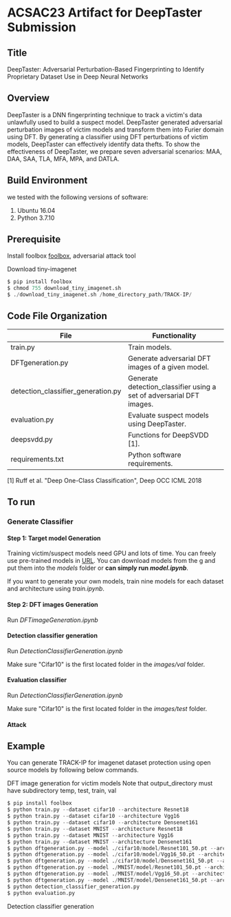# ACSAC23 Artifact for DeepTaster Submission

## Title
DeepTaster: Adversarial Perturbation-Based Fingerprinting to Identify Proprietary Dataset Use in Deep Neural Networks

## Overview
DeepTaster is a DNN fingerprinting technique to track a victim's data unlawfully used to build a suspect model. DeepTaster generated adversarial perturbation images of victim models and transform them into Furier domain using DFT. By generating a classifier using DFT perturbations of victim models, DeepTaster can effectively identify data thefts. To show the effectiveness of DeepTaster, we prepare seven adversarial scenarios: MAA, DAA, SAA, TLA, MFA, MPA, and DATLA. 

## Build Environment
we tested with the following versions of software:
1. Ubuntu 16.04
2. Python 3.7.10

## Prerequisite
Install foolbox [foolbox](https://github.com/bethgelab/foolbox), adversarial attack tool

Download tiny-imagenet

```python
$ pip install foolbox
$ chmod 755 download_tiny_imagenet.sh 
$ ./download_tiny_imagenet.sh /home_directory_path/TRACK-IP/
```
## Code File Organization

| File                         	| Functionality                                                       	|
| ---------------- | ------------------------------------------------------------ |
| train.py                    	        | Train models.                                                    	|
| DFTgeneration.py                      | Generate adversarial DFT images of a given model. 	|
| detection_classifier_generation.py  	| Generate detection_classifier using a set of adversarial DFT images. 	|
| evaluation.py                	        | Evaluate suspect models using DeepTaster. 	|
| deepsvdd.py                	          | Functions for DeepSVDD [1]. 	|
| requirements.txt                      | Python software requirements. 	|



[1] Ruff et al. "Deep One-Class Classification", Deep OCC ICML 2018

## To run 

### Generate Classifier

#### Step 1: Target model Generation
Training victim/suspect models need GPU and lots of time. You can freely use pre-trained models in [URL](https://drive.google.com/drive/folders/1hWS5VssqjE0284YfL4mI9wJSTHyNsuN3).
You can download models from the [g](https://drive.google.com/drive/folders/1hWS5VssqjE0284YfL4mI9wJSTHyNsuN3) and put them into the *models* folder or **can simply run *model.ipynb***.

If you want to generate your own models, train nine models for each dataset and architecture using *train.ipynb*.

#### Step 2: DFT images Generation

Run *DFTimageGeneration.ipynb*

#### Detection classifier generation

Run *DetectionClassifierGeneration.ipynb*

Make sure "Cifar10" is the first located folder in the *images/val* folder.

#### Evaluation classifier

Run *DetectionClassifierGeneration.ipynb*

Make sure "Cifar10" is the first located folder in the *images/test* folder.

#### Attack

## Example
You can generate TRACK-IP for imagenet dataset protection using open source models by following below commands.

DFT image generation for victim models
Note that output_directory must have subdirectory temp, test, train, val
```python
$ pip install foolbox
$ python train.py --dataset cifar10 --architecture Resnet18
$ python train.py --dataset cifar10 --architecture Vgg16
$ python train.py --dataset cifar10 --architecture Densenet161
$ python train.py --dataset MNIST --architecture Resnet18
$ python train.py --dataset MNIST --architecture Vgg16
$ python train.py --dataset MNIST --architecture Densenet161
$ python dftgeneration.py --model ./cifar10/model/Resnet101_50.pt --architecture Resnet101 --label 0 --type all 
$ python dftgeneration.py --model ./cifar10/model/Vgg16_50.pt --architecture Vgg16 --label 0 --type all
$ python dftgeneration.py --model ./cifar10/model/Densenet161_50.pt --architecture Densenet161 --label 0 --type all
$ python dftgeneration.py --model ./MNIST/model/Resnet101_50.pt --architecture Resnet101 --label 1 --type test 
$ python dftgeneration.py --model ./MNIST/model/Vgg16_50.pt --architecture Vgg16 --label 1 --type test
$ python dftgeneration.py --model ./MNIST/model/Densenet161_50.pt --architecture Densenet161 --label 1 --type test
$ python detection_classifier_generation.py
$ python evaluation.py 
```
Detection classifier generation

